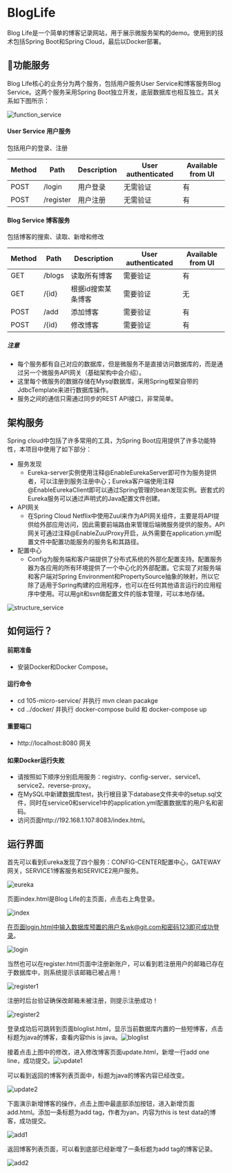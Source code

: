 # BlogLife

Blog Life是一个简单的博客记录网站，用于展示微服务架构的demo。使用到的技术包括Spring Boot和Spring Cloud，最后以Docker部署。

## 功能服务

Blog Life核心的业务分为两个服务，包括用户服务User Service和博客服务Blog Service。这两个服务采用Spring Boot独立开发，底层数据库也相互独立。其关系如下图所示：

![function_service](imgs/function_service.png)

#### User Service 用户服务

包括用户的登录、注册

| Method | Path      | Description | User  authenticated | Available from UI |
| ------ | --------- | ----------- | ------------------- | ----------------- |
| POST   | /login    | 用户登录        | 无需验证                | 有                 |
| POST   | /register | 用户注册        | 无需验证                | 有                 |

#### Blog Service 博客服务

包括博客的搜索、读取、新增和修改

| Method | Path   | Description | User authenticated | Available from UI |
| ------ | ------ | ----------- | ------------------ | ----------------- |
| GET    | /blogs | 读取所有博客      | 需要验证               | 有                 |
| GET    | /{id}  | 根据id搜索某条博客  | 需要验证               | 无                 |
| POST   | /add   | 添加博客        | 需要验证               | 有                 |
| POST   | /{id}  | 修改博客        | 需要验证               | 有                 |

##### 注意

- 每个服务都有自己对应的数据库，但是微服务不是直接访问数据库的，而是通过另一个微服务API网关（基础架构中会介绍）。
- 这里每个微服务的数据存储在Mysql数据库，采用Spring框架自带的JdbcTemplate来进行数据库操作。
- 服务之间的通信只需通过同步的REST API接口，非常简单。

## 架构服务

Spring cloud中包括了许多常用的工具，为Spring Boot应用提供了许多功能特性，本项目中使用了如下部分：

- 服务发现
  - Eureka-server实例使用注释@EnableEurekaServer即可作为服务提供者，可以注册到服务注册中心；Eureka客户端使用注释@EnableEurekaClient即可以通过Spring管理的bean发现实例。嵌套式的Eureka服务可以通过声明式的Java配置文件创建。
- API网关
  - 在Spring Cloud Netflix中使用Zuul来作为API网关组件，主要是将API提供给外部应用访问，因此需要前端路由来管理后端微服务提供的服务。API网关可通过注释@EnableZuulProxy开启，从外需要在application.yml配置文件中配置功能服务的服务名和其路径。
- 配置中心
  - Config为服务端和客户端提供了分布式系统的外部化配置支持。配置服务器为各应用的所有环境提供了一个中心化的外部配置。它实现了对服务端和客户端对Spring Environment和PropertySource抽象的映射，所以它除了适用于Spring构建的应用程序，也可以在任何其他语言运行的应用程序中使用。可以用git和svn做配置文件的版本管理，可以本地存储。

![structure_service](imgs/structure_service.png)

## 如何运行？

#### 前期准备

- 安装Docker和Docker Compose。

#### 运行命令

- cd 105-micro-service/ 并执行 mvn clean pacakge
- cd ../docker/ 并执行 docker-compose build 和 docker-compose up

#### 重要端口

- http://localhost:8080 网关

#### 如果Docker运行失败

- 请按照如下顺序分别启用服务：registry、config-server、service1、service2、reverse-proxy。
- 在MySQL中新建数据库test，执行根目录下database文件夹中的setup.sql文件，同时在service0和service1中的application.yml配置数据库的用户名和密码。
- 访问页面http://192.168.1.107:8083/index.html。

## 运行界面

首先可以看到Eureka发现了四个服务：CONFIG-CENTER配置中心，GATEWAY网关，SERVICE1博客服务和SERVICE2用户服务。

![eureka](imgs/eureka.png)



页面index.html是Blog Life的主页面，点击右上角登录。

![index](imgs/index.png)



在页面login.html中输入数据库预置的用户名wk@git.com和密码123即可成功登录。

![login](imgs/login.png)



当然也可以在register.html页面中注册新账户，可以看到若注册用户的邮箱已存在于数据库中，则系统提示该邮箱已被占用！

![register1](imgs/register1.png)



注册时后台验证确保改邮箱未被注册，则提示注册成功！

![register2](imgs/register2.png)



登录成功后可跳转到页面bloglist.html，显示当前数据库内置的一些短博客，点击标题为java的博客，查看内容this is java。![bloglist](imgs/bloglist.png)



接着点击上图中的修改，进入修改博客页面update.html，新增一行add one line，成功提交。![update1](imgs/update1.png)



可以看到返回的博客列表页面中，标题为java的博客内容已经改变。

![update2](imgs/update2.png)



下面演示新增博客的操作，点击上图中最底部添加按钮，进入新增页面add.html。添加一条标题为add tag，作者为yan，内容为this is test data的博客，成功提交。

![add1](imgs/add1.png)



返回博客列表页面，可以看到底部已经新增了一条标题为add tag的博客记录。

![add2](imgs/add2.png)